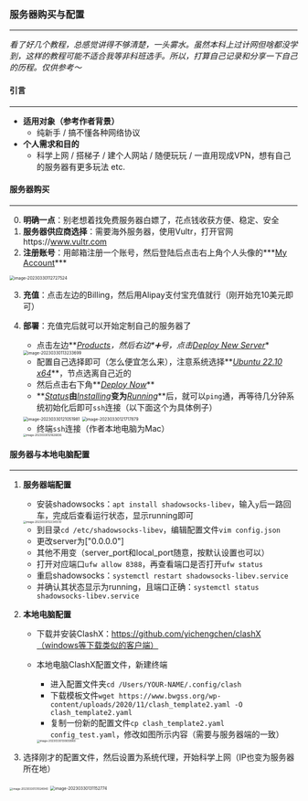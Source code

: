 ### 服务器购买与配置

---

*看了好几个教程，总感觉讲得不够清楚，一头雾水。虽然本科上过计网但啥都没学到，这样的教程可能不适合我等非科班选手。所以，打算自己记录和分享一下自己的历程。仅供参考～*

#### 引言

---

- **适用对象（参考作者背景）**
  - 纯新手 / 搞不懂各种网络协议
- **个人需求和目的**
  - 科学上网 / 搭梯子 / 建个人网站 / 随便玩玩 / 一直用现成VPN，想有自己的服务器有更多玩法 etc.

#### 服务器购买

---

0. **明确一点**：别老想着找免费服务器白嫖了，花点钱收获方便、稳定、安全
1. **服务器供应商选择**：需要海外服务器，使用Vultr，打开官网https://www.vultr.com
2. **注册账号**：用邮箱注册一个账号，然后登陆后点击右上角个人头像的***<u>My Account</u>***

<img src="https://p.ipic.vip/xkg87l.png" alt="image-20230330112727524" style="zoom:50%;" />

3. **充值**：点击左边的Billing，然后用Alipay支付宝充值就行（刚开始充10美元即可）

4. **部署**：充值完后就可以开始定制自己的服务器了

   - 点击左边**<u>*Products*</u>**，然后右边*➕*号，点击**<u>*Deploy New Server*</u>**

   <img src="https://p.ipic.vip/72598b.png" alt="image-20230330113233699" style="zoom:50%;" />

   - 配置自己选择即可（怎么便宜怎么来），注意系统选择**<u>*Ubuntu 22.10 x64*</u>**，节点选离自己近的
   - 然后点击右下角**<u>*Deploy Now*</u>**
   - **<u>*Status*</u>**由**<u>*Installing*</u>**变为**<u>*Running*</u>**后，就可以`ping`通，再等待几分钟系统初始化后即可`ssh`连接（以下面这个为具体例子）

   <img src="https://p.ipic.vip/jip912.png" alt="image-20230330121051981" style="zoom:50%;" />

   <img src="https://p.ipic.vip/ahy3or.png" alt="image-20230330121717879" style="zoom:50%;" />

   - 终端`ssh`连接（作者本地电脑为Mac）

   <img src="https://p.ipic.vip/izvbmz.png" alt="image-20230330121626836" style="zoom:33%;" />




#### 服务器与本地电脑配置

---

1. **服务器端配置**

   - 安装shadowsocks：`apt install shadowsocks-libev`，输入`y`后一路回车，完成后查看运行状态，显示running即可

   <img src="https://p.ipic.vip/ytz2qi.png" alt="image-20230330122345510" style="zoom:33%;" />

   - 到目录`cd /etc/shadowsocks-libev`，编辑配置文件`vim config.json`
   - 更改server为["0.0.0.0"]
   - 其他不用变（server_port和local_port随意，按默认设置也可以）
   - 打开对应端口`ufw allow 8388`，再查看端口是否打开`ufw status`
   - 重启shadowsocks：`systemctl restart shadowsocks-libev.service`
   - 并确认其状态显示为running，且端口正确：`systemctl status shadowsocks-libev.service`

2. **本地电脑配置**

   - 下载并安装ClashX：https://github.com/yichengchen/clashX（windows等下载类似的客户端）

   - 本地电脑ClashX配置文件，新建终端

     - 进入配置文件夹`cd /Users/YOUR-NAME/.config/clash`
     - 下载模板文件`wget https://www.bwgss.org/wp-content/uploads/2020/11/clash_template2.yaml -O clash_template2.yaml`
     - 复制一份新的配置文件`cp clash_template2.yaml config_test.yaml`，修改如图所示内容（需要与服务器端的一致）

     <img src="https://p.ipic.vip/t59dwj.png" alt="image-20230330130659960" style="zoom:33%;" />

3. 选择刚才的配置文件，然后设置为系统代理，开始科学上网（IP也变为服务器所在地）

<img src="https://p.ipic.vip/9z31kn.png" alt="image-20230330131024940" style="zoom:33%;" />

<img src="https://p.ipic.vip/1ym2kz.png" alt="image-20230330131152774" style="zoom:50%;" />